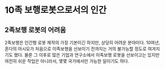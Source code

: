 # 10족 보행로봇으로서의 인간
## 2족보행 로봇의 어려움
2족보행은 인간형 로봇 제작의 가장 기본이긴 하지만, 상당히 어려운 분야이다. 
10여년, 혼다의 아시모가 처음으로 이족보행을 선보이기 전까지는 거의 불가능할 정도로 여겨지기도 했다.
물론 그 이후로 많은 기업과 연구소에서 이족보행 로봇을 선보이고는 있지만 여전히 쉬운 작업은 아니라서, 몇몇 국가에서만 가능한 일이기도 하다.

